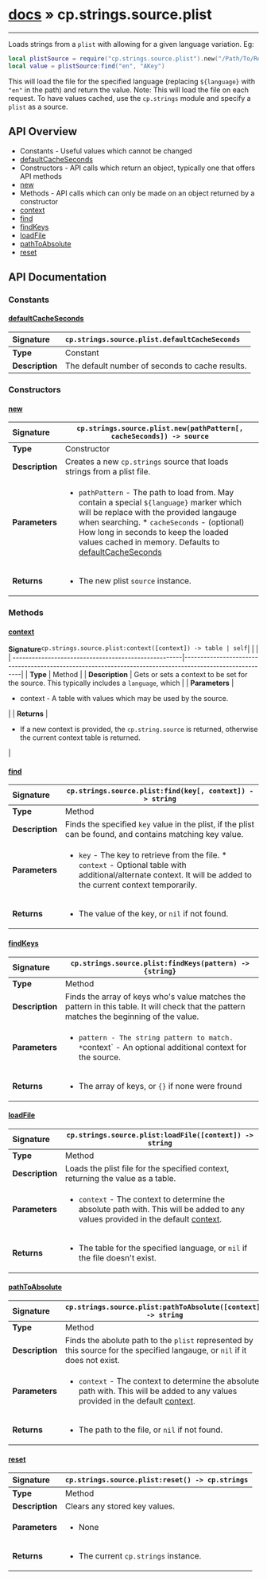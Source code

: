 # [docs](index.md) » cp.strings.source.plist
---

Loads strings from a `plist` with allowing for a given language variation. Eg:

```lua
local plistSource = require("cp.strings.source.plist").new("/Path/To/Resources/${language}.lproj/MYLocalization.strings")
local value = plistSource:find("en", "AKey")
```

This will load the file for the specified language (replacing `${language}` with `"en"` in the path) and return the value.
Note: This will load the file on each request. To have values cached, use the `cp.strings` module and specify a `plist` as a source.

## API Overview
* Constants - Useful values which cannot be changed
 * [defaultCacheSeconds](#defaultcacheseconds)
* Constructors - API calls which return an object, typically one that offers API methods
 * [new](#new)
* Methods - API calls which can only be made on an object returned by a constructor
 * [context](#context)
 * [find](#find)
 * [findKeys](#findkeys)
 * [loadFile](#loadfile)
 * [pathToAbsolute](#pathtoabsolute)
 * [reset](#reset)

## API Documentation

### Constants

#### [defaultCacheSeconds](#defaultcacheseconds)
| <span style="float: left;">**Signature**</span> | <span style="float: left;">`cp.strings.source.plist.defaultCacheSeconds` </span>                                                          |
| -----------------------------------------------------|---------------------------------------------------------------------------------------------------------|
| **Type**                                             | Constant |
| **Description**                                      | The default number of seconds to cache results. |

### Constructors

#### [new](#new)
| <span style="float: left;">**Signature**</span> | <span style="float: left;">`cp.strings.source.plist.new(pathPattern[, cacheSeconds]) -> source` </span>                                                          |
| -----------------------------------------------------|---------------------------------------------------------------------------------------------------------|
| **Type**                                             | Constructor |
| **Description**                                      | Creates a new `cp.strings` source that loads strings from a plist file. |
| **Parameters**                                       | <ul><li><code>pathPattern</code>    - The path to load from. May contain a special <code>${language}</code> marker which will be replace with the provided langauge when searching. * <code>cacheSeconds</code>   - (optional) How long in seconds to keep the loaded values cached in memory. Defaults to <a href="#defaultCacheSeconds">defaultCacheSeconds</a></li></ul> |
| **Returns**                                          | <ul><li>The new plist <code>source</code> instance.</li></ul> |

### Methods

#### [context](#context)
| <span style="float: left;">**Signature**</span> | <span style="float: left;">`cp.strings.source.plist:context([context]) -> table | self` </span>                                                          |
| -----------------------------------------------------|---------------------------------------------------------------------------------------------------------|
| **Type**                                             | Method |
| **Description**                                      | Gets or sets a context to be set for the source. This typically includes a `language`, which |
| **Parameters**                                       | <ul><li>context   - A table with values which may be used by the source.</li></ul> |
| **Returns**                                          | <ul><li>If a new context is provided, the <code>cp.string.source</code> is returned, otherwise the current context table is returned.</li></ul> |

#### [find](#find)
| <span style="float: left;">**Signature**</span> | <span style="float: left;">`cp.strings.source.plist:find(key[, context]) -> string` </span>                                                          |
| -----------------------------------------------------|---------------------------------------------------------------------------------------------------------|
| **Type**                                             | Method |
| **Description**                                      | Finds the specified `key` value in the plist, if the plist can be found, and contains matching key value. |
| **Parameters**                                       | <ul><li><code>key</code>        - The key to retrieve from the file. * <code>context</code>    - Optional table with additional/alternate context. It will be added to the current context temporarily.</li></ul> |
| **Returns**                                          | <ul><li>The value of the key, or <code>nil</code> if not found.</li></ul> |

#### [findKeys](#findkeys)
| <span style="float: left;">**Signature**</span> | <span style="float: left;">`cp.strings.source.plist:findKeys(pattern) -> {string}` </span>                                                          |
| -----------------------------------------------------|---------------------------------------------------------------------------------------------------------|
| **Type**                                             | Method |
| **Description**                                      | Finds the array of keys who's value matches the pattern in this table. It will check that the pattern matches the beginning of the value. |
| **Parameters**                                       | <ul><li><code>pattern     - The string pattern to match. *</code>context`  - An optional additional context for the source.</li></ul> |
| **Returns**                                          | <ul><li>The array of keys, or <code>{}</code> if none were fround</li></ul> |

#### [loadFile](#loadfile)
| <span style="float: left;">**Signature**</span> | <span style="float: left;">`cp.strings.source.plist:loadFile([context]) -> string` </span>                                                          |
| -----------------------------------------------------|---------------------------------------------------------------------------------------------------------|
| **Type**                                             | Method |
| **Description**                                      | Loads the plist file for the specified context, returning the value as a table. |
| **Parameters**                                       | <ul><li><code>context</code>    - The context to determine the absolute path with. This will be added to any values provided in the default <a href="#context">context</a>.</li></ul> |
| **Returns**                                          | <ul><li>The table for the specified language, or <code>nil</code> if the file doesn't exist.</li></ul> |

#### [pathToAbsolute](#pathtoabsolute)
| <span style="float: left;">**Signature**</span> | <span style="float: left;">`cp.strings.source.plist:pathToAbsolute([context]) -> string` </span>                                                          |
| -----------------------------------------------------|---------------------------------------------------------------------------------------------------------|
| **Type**                                             | Method |
| **Description**                                      | Finds the abolute path to the `plist` represented by this source for the specified langauge, or `nil` if it does not exist. |
| **Parameters**                                       | <ul><li><code>context</code>    - The context to determine the absolute path with. This will be added to any values provided in the default <a href="#context">context</a>.</li></ul> |
| **Returns**                                          | <ul><li>The path to the file, or <code>nil</code> if not found.</li></ul> |

#### [reset](#reset)
| <span style="float: left;">**Signature**</span> | <span style="float: left;">`cp.strings.source.plist:reset() -> cp.strings` </span>                                                          |
| -----------------------------------------------------|---------------------------------------------------------------------------------------------------------|
| **Type**                                             | Method |
| **Description**                                      | Clears any stored key values. |
| **Parameters**                                       | <ul><li>None</li></ul> |
| **Returns**                                          | <ul><li>The current <code>cp.strings</code> instance.</li></ul> |

